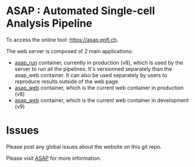 # ASAP : Automated Single-cell Analysis Pipeline

To access the online tool: <a href="https://asap.epfl.ch">https://asap.epfl.ch</a>.

The web server is composed of 2 main applications:
- [asap_run](https://github.com/DeplanckeLab/asap_run) container, currently in production (v8), which is used by the server to run all the pipelines. It's versionned separately than the asap_web container. It can also be used separately by users to reproduce results outside of the web page.
- [asap_web](https://github.com/fabdavid/asap2_web) container, which is the current web container in production (v8)
- [asap_web](https://github.com/DeplanckeLab/asap_web) container, which is the current web container in development (v9)

# Issues
Please post any global issues about the website on this git repo.

Please visit <a href="https://asap.epfl.ch">ASAP</a> for more information.
